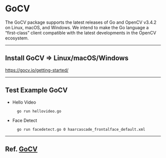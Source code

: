 # GoCV

The GoCV package supports the latest releases of Go and OpenCV v3.4.2 on Linux, macOS, and Windows. We intend to make the Go language a “first-class” client compatible with the latest developments in the OpenCV ecosystem.

---
## Install GoCV => Linux/macOS/Windows
https://gocv.io/getting-started/

---
## Test Example GoCV

* Hello Video

        go run hellovideo.go

* Face Detect

        go run facedetect.go 0 haarcascade_frontalface_default.xml

---
## Ref. [GoCV](https://gocv.io/)